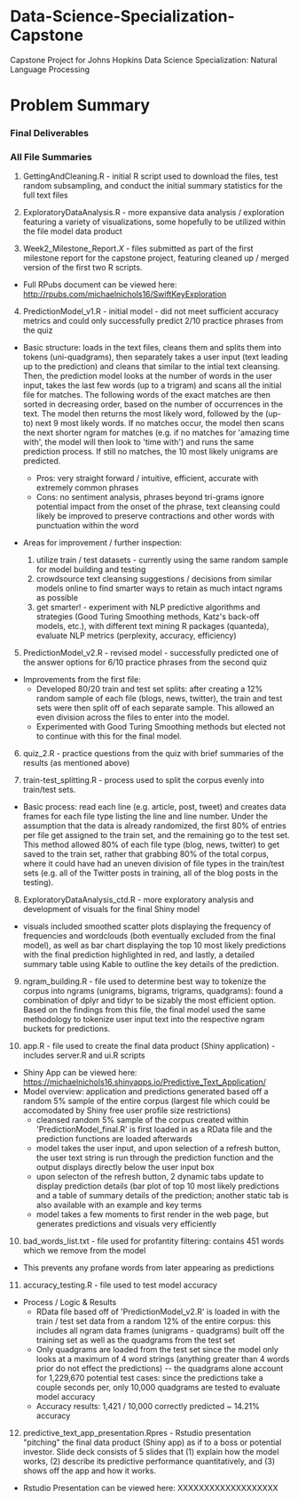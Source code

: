 # Data-Science-Specialization-Capstone
Capstone Project for Johns Hopkins Data Science Specialization: Natural Language Processing

# Problem Summary

### Final Deliverables


### All File Summaries
1. GettingAndCleaning.R - initial R script used to download the files, test random subsampling, and conduct the initial summary statistics for the full text files

2. ExploratoryDataAnalysis.R - more expansive data analysis / exploration featuring a variety of visualizations, some hopefully to be utilized within the file model data product

3. Week2_Milestone_Report.*X* - files submitted as part of the first milestone report for the capstone project, featuring cleaned up / merged version of the first two R scripts.
- Full RPubs document can be viewed here: http://rpubs.com/michaelnichols16/SwiftKeyExploration

4. PredictionModel_v1.R - initial model - did not meet sufficient accuracy metrics and could only successfully predict 2/10 practice phrases from the quiz

- Basic structure: loads in the text files, cleans them and splits them into tokens (uni-quadgrams), then separately takes a user input (text leading up to the prediction) and cleans that similar to the intial text cleansing. Then, the prediction model looks at the number of words in the user input, takes the last few words (up to a trigram) and scans all the initial file for matches. The following words of the exact matches are then sorted in decreasing order, based on the number of occurrences in the text. The model then returns the most likely word, followed by the (up-to) next 9 most likely words. If no matches occur, the model then scans the next shorter ngram for matches (e.g. if no matches for 'amazing time with', the model will then look to 'time with') and runs the same prediction process. If still no matches, the 10 most likely unigrams are predicted. 

    - Pros: very straight forward / intuitive, efficient, accurate with extremely common phrases
    - Cons: no sentiment analysis, phrases beyond tri-grams ignore potential impact from the onset of the phrase, text cleansing could likely be improved to preserve contractions and other words with punctuation within the word

- Areas for improvement / further inspection: 
    1. utilize train / test datasets - currently using the same random sample for model building and testing
    2. crowdsource text cleansing suggestions / decisions from similar models online to find smarter ways to retain as much intact ngrams as possible
    3. get smarter! - experiment with NLP predictive algorithms and strategies (Good Turing Smoothing methods, Katz's back-off models, etc.), with different text mining R packages (quanteda), evaluate NLP metrics (perplexity, accuracy, efficiency)

5. PredictionModel_v2.R - revised model - successfully predicted one of the answer options for 6/10 practice phrases from the second quiz 

- Improvements from the first file:
    - Developed 80/20 train and test set splits: after creating a 12% random sample of each file (blogs, news, twitter), the train and test sets were then split off of each separate sample. This allowed an even division across the files to enter into the model.
    - Experimented with Good Turing Smoothing methods but elected not to continue with this for the final model.

6. quiz_2.R - practice questions from the quiz with brief summaries of the results (as mentioned above)

7. train-test_splitting.R - process used to split the corpus evenly into train/test sets.
- Basic process: read each line (e.g. article, post, tweet) and creates data frames for each file type listing the line and line number. Under the assumption that the data is already randomized, the first 80% of entries per file get assigned to the train set, and the remaining go to the test set. This method allowed 80% of each file type (blog, news, twitter) to get saved to the train set, rather that grabbing 80% of the total corpus, where it could have had an uneven division of file types in the train/test sets (e.g. all of the Twitter posts in training, all of the blog posts in the testing). 

8. ExploratoryDataAnalysis_ctd.R - more exploratory analysis and development of visuals for the final Shiny model
- visuals included smoothed scatter plots displaying the frequency of frequencies and wordclouds (both eventually excluded from the final model), as well as bar chart displaying the top 10 most likely predictions with the final prediction highlighted in red, and lastly, a detailed summary table using Kable to outline the key details of the prediction.
   
9. ngram_building.R - file used to determine best way to tokenize the corpus into ngrams (unigrams, bigrams, trigrams, quadgrams): found a combination of dplyr and tidyr to be sizably the most efficient option. Based on the findings from this file, the final model used the same methodology to tokenize user input text into the respective ngram buckets for predictions.  

10. app.R - file used to create the final data product (Shiny application) - includes server.R and ui.R scripts
- Shiny App can be viewed here: https://michaelnichols16.shinyapps.io/Predictive_Text_Application/
- Model overview: application and predictions generated based off a random 5% sample of the entire corpus (largest file which could be accomodated by Shiny free user profile size restrictions)
    - cleansed random 5% sample of the corpus created within 'PredictionModel_final.R' is first loaded in as a RData file and the prediction functions are loaded afterwards
    - model takes the user input, and upon selection of a refresh button, the user text string is run through the prediction function and the output displays directly below the user input box
    - upon selecton of the refresh button, 2 dynamic tabs update to display prediction details (bar plot of top 10 most likely predictions and a table of summary details of the prediction; another static tab is also available with an example and key terms
    - model takes a few moments to first render in the web page, but generates predictions and visuals very efficiently 

10. bad_words_list.txt - file used for profantity filtering: contains 451 words which we remove from the model
- This prevents any profane words from later appearing as predictions

11. accuracy_testing.R - file used to test model accuracy
- Process / Logic & Results
    - RData file based off of 'PredictionModel_v2.R' is loaded in with the train / test set data from a random 12% of the entire corpus: this includes all ngram data frames (unigrams - quadgrams) built off the training set as well as the quadgrams from the test set
    - Only quadgrams are loaded from the test set since the model only looks at a maximum of 4 word strings (anything greater than 4 words prior do not effect the predictions) -- the quadgrams alone account for 1,229,670 potential test cases: since the predictions take a couple seconds per, only 10,000 quadgrams are tested to evaluate model accuracy
    - Accuracy results: 1,421 / 10,000 correctly predicted ~ 14.21% accuracy
    
12. predictive_text_app_presentation.Rpres - Rstudio presentation "pitching" the final data product (Shiny app) as if to a boss or potential investor. Slide deck consists of 5 slides that (1) explain how the model works, (2) describe its predictive performance quantitatively, and (3) shows off the app and how it works.
- Rstudio Presentation can be viewed here: XXXXXXXXXXXXXXXXXXX
